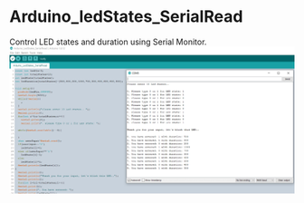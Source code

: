 # Arduino_ledStates_SerialRead
Control LED states and duration using Serial Monitor.
![Arduino_ledStates_SerialRead](https://github.com/JelenaMaric/Arduino_LedStates_SerialRead/blob/master/Arduino_LedStates_SerialRead.jpg?raw=true)

